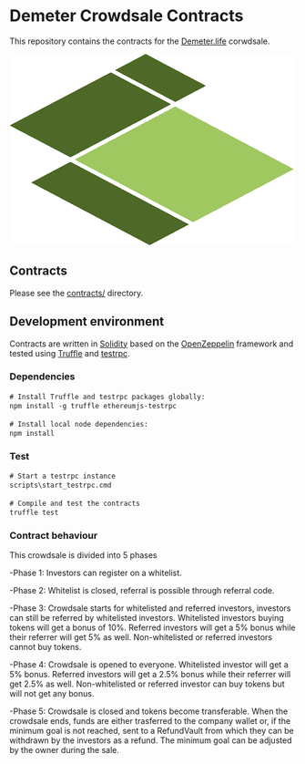 # Demeter Crowdsale Contracts

This repository contains the contracts for the [Demeter.life][demetersite] corwdsale.

![Demeter.life logo](demeter.png)

## Contracts

Please see the [contracts/](contracts) directory.

## Development environment

Contracts are written in [Solidity][solidity] based on the [OpenZeppelin][openzeppelin] framework and tested using [Truffle][truffle] and [testrpc][testrpc].

### Dependencies

```
# Install Truffle and testrpc packages globally:
npm install -g truffle ethereumjs-testrpc

# Install local node dependencies:
npm install
```

### Test

```
# Start a testrpc instance
scripts\start_testrpc.cmd

# Compile and test the contracts
truffle test
```

### Contract behaviour

This crowdsale is divided into 5 phases

-Phase 1: Investors can register on a whitelist.

-Phase 2: Whitelist is closed, referral is possible through referral code.

-Phase 3: Crowdsale starts for whitelisted and referred investors, investors can still be referred by whitelisted investors. Whitelisted investors buying tokens will get a bonus of 10%. Referred investors will get a 5% bonus while their referrer will get 5% as well. Non-whitelisted or referred investors cannot buy tokens.

-Phase 4: Crowdsale is opened to everyone. Whitelisted investor will get a 5% bonus. Referred investors will get a 2.5% bonus while their referrer will get 2.5% as well. Non-whitelisted or referred investor can buy tokens but will not get any bonus.

-Phase 5: Crowdsale is closed and tokens become transferable. When the crowdsale ends, funds are either trasferred to the company wallet or, if the minimum goal is not reached, sent to a RefundVault from which they can be withdrawn by the investors as a refund. The minimum goal can be adjusted by the owner during the sale.

[demetersite]: https://demeter.life
[solidity]: https://solidity.readthedocs.io/en/develop/
[openzeppelin]: https://openzeppelin.org/
[truffle]: http://truffleframework.com/
[testrpc]: https://github.com/ethereumjs/testrpc
